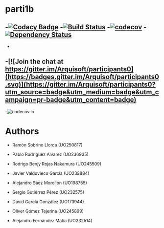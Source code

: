 # parti1b

-[![Codacy Badge](https://api.codacy.com/project/badge/Grade/2f5e9b234d9b4cbd8669629c299990ad)](https://www.codacy.com/app/jelabra/parti1b?utm_source=github.com&utm_medium=referral&utm_content=Arquisoft/dashboard1b&utm_campaign=badger)
 -[![Build Status](https://travis-ci.org/Arquisoft/dashboard1b.svg?branch=master)](https://travis-ci.org/Arquisoft/parti1b)
 -[![codecov](https://codecov.io/gh/Arquisoft/dashboard1b/branch/master/graph/badge.svg)](https://codecov.io/gh/Arquisoft/parti1b)
 -[![Dependency Status](https://www.versioneye.com/User/projects/58d64f43dcaf9e0041b5bfb8/badge.svg?style=flat)](https://www.versioneye.com/User/projects/58d64f43dcaf9e0041b5bfb8)
 -
 -
 -[![Join the chat at https://gitter.im/Arquisoft/participants0](https://badges.gitter.im/Arquisoft/participants0.svg)](https://gitter.im/Arquisoft/participants0?utm_source=badge&utm_medium=badge&utm_campaign=pr-badge&utm_content=badge)
 -
 -![codecov.io](https://codecov.io/github/Arquisoft/dashboard1b/branch.svg?branch=master)

# Authors

- Ramón Sobrino Llorca (UO250817)

- Pablo Rodriguez Alvarez (UO236935)

- Rodrigo Benjy Rojas Nakamura (UO245509)

- Javier Valduvieco García (UO239884)

- Alejandro Sáez Morollón (UO198755)

- Sergio Gutiérrez Pérez (UO232575)

- David García González (UO173944)

- Oliver Gómez Tejerina (UO245899)

- Alejandro Fernández Matia (UO232514)
